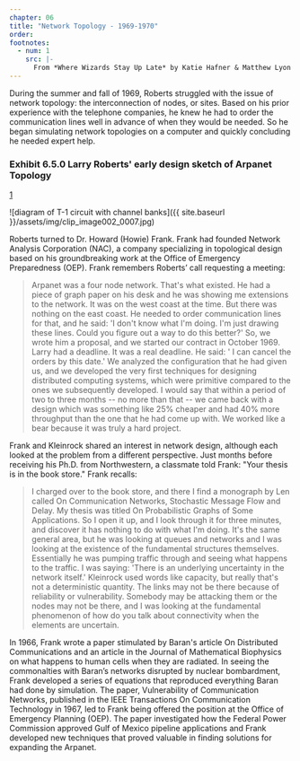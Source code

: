 ```yaml
---
chapter: 06
title: "Network Topology - 1969-1970"
order:
footnotes:
  - num: 1
    src: |-
      From *Where Wizards Stay Up Late* by Katie Hafner & Matthew Lyon
---
```


During the summer and fall of 1969, Roberts struggled with the issue of network topology: the interconnection of nodes, or sites. Based on his prior experience with the telephone companies, he knew he had to order the communication lines well in advance of when they would be needed. So he began simulating network topologies on a computer and quickly concluding he needed expert help.

### Exhibit 6.5.0 Larry Roberts' early design sketch of Arpanet Topology
<a name="fnloc1" href="#fn1">1</a>

![diagram of T-1 circuit with channel banks]({{ site.baseurl }}/assets/img/clip_image002_0007.jpg)

Roberts turned to Dr. Howard (Howie) Frank. Frank had founded Network Analysis Corporation (NAC), a company specializing in topological design based on his groundbreaking work at the Office of Emergency Preparedness (OEP). Frank remembers Roberts’ call requesting a meeting:

>Arpanet was a four node network. That's what existed. He had a piece of graph paper on his desk and he was showing me extensions to the network. It was on the west coast at the time. But there was nothing on the east coast. He needed to order communication lines for that, and he said: 'I don't know what I'm doing. I'm just drawing these lines. Could you figure out a way to do this better?' So, we wrote him a proposal, and we started our contract in October 1969. Larry had a deadline. It was a real deadline. He said: ' I can cancel the orders by this date.' We analyzed the configuration that he had given us, and we developed the very first techniques for designing distributed computing systems, which were primitive compared to the ones we subsequently developed. I would say that within a period of two to three months -- no more than that -- we came back with a design which was something like 25% cheaper and had 40% more throughput than the one that he had come up with. We worked like a bear because it was truly a hard project.

Frank and Kleinrock shared an interest in network design, although each looked at the problem from a different perspective. Just months before receiving his Ph.D. from Northwestern, a classmate told Frank: "Your thesis is in the book store." Frank recalls:

>I charged over to the book store, and there I find a monograph by Len called On Communication Networks, Stochastic Message Flow and Delay. My thesis was titled On Probabilistic Graphs of Some Applications. So I open it up, and I look through it for three minutes, and discover it has nothing to do with what I'm doing. It's the same general area, but he was looking at queues and networks and I was looking at the existence of the fundamental structures themselves. Essentially he was pumping traffic through and seeing what happens to the traffic. I was saying: 'There is an underlying uncertainty in the network itself.' Kleinrock used words like capacity, but really that's not a deterministic quantity. The links may not be there because of reliability or vulnerability. Somebody may be attacking them or the nodes may not be there, and I was looking at the fundamental phenomenon of how do you talk about connectivity when the elements are uncertain.

In 1966, Frank wrote a paper stimulated by Baran's article On Distributed Communications and an article in the Journal of Mathematical Biophysics on what happens to human cells when they are radiated. In seeing the commonalties with Baran’s networks disrupted by nuclear bombardment, Frank developed a series of equations that reproduced everything Baran had done by simulation. The paper, Vulnerability of Communication Networks, published in the IEEE Transactions On Communication Technology in 1967, led to Frank being offered the position at the Office of Emergency Planning (OEP). The paper investigated how the Federal Power Commission approved Gulf of Mexico pipeline applications and Frank developed new techniques that proved valuable in finding solutions for expanding the Arpanet.
